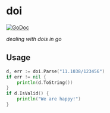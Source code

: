 # doi

[![GoDoc](https://godoc.org/github.com/hscells/doi?status.svg)](https://godoc.org/github.com/hscells/doi)

_dealing with dois in go_

## Usage

```go
d, err := doi.Parse("11.1038/123456")
if err != nil {
    println(d.ToString())
}
if d.IsValid() {
    println("We are happy!")
}
```

